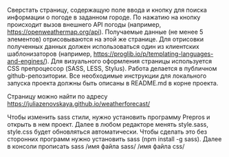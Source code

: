 Сверстать страницу, содержащую поле ввода и кнопку для поиска информации о погоде в заданном городе. По нажатию на кнопку происходит вызов внешнего API погоды (например, https://openweathermap.org/api). Получаемые данные (не менее 5 элементов) отрисовываются на этой же странице. Для отрисовки полученных данных должен использоваться один из клиентских шаблонизаторов (например, https://proglib.io/p/templating-languages-and-engines/). Для визуального оформления страницы используется CSS препроцессор (SASS, LESS, Stylus). Работа делается в публичном github-репозитории. Все необходимые инструкции для локального запуска проекта должны быть описаны в README.md в корне проекта.


Страницу можно найти по адресу https://juliazenovskaya.github.io/weatherforecast/

Чтобы изменить sass стили, нужно установить программу Prepros и открыть в нем проект. Далее в любом редакторе менять style.sass, style.css будет обновляться автоматически.
Чтобы сделать это без сторонних программ нужно установить sass (npm install -g sass). Далее в консоли прописать sass /имя файла sass/ /имя файла css/

